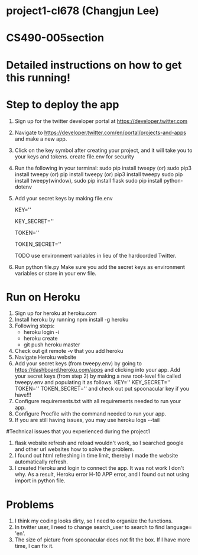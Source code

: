 # project1-cl678 (Changjun Lee)
# CS490-005section
# Detailed instructions on how to get this running!
# Step to deploy the app

1. Sign up for the twitter developer portal at https://developer.twitter.com
2. Navigate to https://developer.twitter.com/en/portal/projects-and-apps and make a new app.
3. Click on the key symbol after creating your project, and it will take you to your keys and tokens.
   create file.env for security
4. Run the following in your terminal: sudo pip install tweepy (or) sudo pip3 install tweepy (or) pip install tweepy (or) pip3 install tweepy
   sudo pip install tweepy(window), 
   sudo pip install flask
   sudo pip install python-dotenv
5. Add your secret keys by making file.env

    KEY=''
    
    KEY_SECRET=''
    
    TOKEN=''
    
    TOKEN_SECRET=''
 
    TODO use environment variables in lieu of the hardcorded Twitter.
6. Run python file.py Make sure you add the secret keys as environment variables or store in your env file.
# Run on Heroku
1. Sign up for heroku at heroku.com
2. Install heroku by running npm install -g heroku
3. Following steps: 
   * heroku login -i  
   * heroku create  
   * git push heroku master
4. Check out git remote -v that you add heroku
5. Navigate Heroku website
6. Add your secret keys (from tweepy.env) by going to https://dashboard.heroku.com/apps and clicking into your app.
   Add your secret keys (from step 2) by making a new root-level file called tweepy.env and populating it as follows.
    KEY=''
    KEY_SECRET=''
    TOKEN=''
    TOKEN_SECRET=''
    and check out put spoonacular key if you have!!!
7. Configure requirements.txt with all requirements needed to run your app.
8. Configure Procfile with the command needed to run your app.
9. If you are still having issues, you may use heroku logs --tail

#Technical issues that you experienced during the project1

1. flask website refresh and reload wouldn't work, so I searched google and other url websites how to solve the problem.
2. I found out html refreshing in time limit, thereby I made the website automatically refresh.
3. I created Heroku and login to connect the app. It was not work I don't why. As a result, Heroku error H-10 APP error, and I found out not using import in python file.

# Problems

1. I think my coding looks dirty, so I need to organize the functions.
2. In twitter user, I need to change search_user to search to find language= 'en'.
3. The size of picture from spoonacular does not fit the box. If I have more time, I can fix it.



